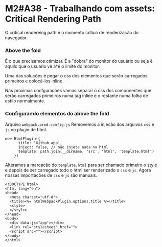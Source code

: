 # M2#A38 - Trabalhando com assets: Critical Rendering Path

O critical rendereing path é o momento crítico de renderizacão do navegador.

### Above the fold
É o que precisamos otimizar. É a "dobra" do monitor do usuário ou seja é aquilo que o usuário vê a†é o limite do monitor.

Uma das solucões é pegar o css dos elementos que serão carregados primeiros e colocá-los inline.

Nas próximas confguracões vamos separar o css dos componentes que serão carregados primeiros numa tag inline e o restante numa folha de estilo normalmente.

### Configurando elementos do above the fold

Arquivo `webpack.prod.config.js`
Removemos a injecão dos arquivos `css` e `js` no plugin de html.

```
new HtmlPlugin({
      title: 'Github app',
      inject: false, // não injeta nada no html
      template: path.join(__dirname, 'src', 'html', 'template.html')
    })
```

Alteramos a marcacão do `template.html` para ser chamado primeiro o style e depois de ser carregado todo o html ser renderizado o `css` e `js`. Agora nossas importacões de `css` e `js` são manuais.

```
<!DOCTYPE html>
<html lang="en">
<head>
  <meta charset="utf-8">
  <title><%= htmlWebpackPlugin.options.title %></title>
  <style>
  </style>
</head>
<body>
  <div data-js="app"></div>
  <link rel="stylesheet" href="">
  <script src=""></script>
</body>
</html>
```
